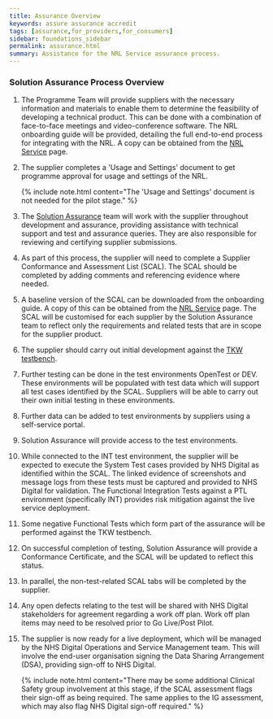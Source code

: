 ```yaml
---
title: Assurance Overview
keywords: assure assurance accredit
tags: [assurance,for_providers,for_consumers]
sidebar: foundations_sidebar
permalink: assurance.html
summary: Assistance for the NRL Service assurance process.
---
```


### Solution Assurance Process Overview

1. The Programme Team will provide suppliers with the necessary information and materials to enable them to determine the feasibility of developing a technical product. This can be done with a combination of face-to-face meetings and video-conference software. The NRL onboarding guide will be provided, detailing the full end-to-end process for integrating with the NRL. A copy can be obtained from the [NRL Service](https://digital.nhs.uk/services/national-record-locator-nrl) page.

2. The supplier completes a 'Usage and Settings' document to get programme approval for usage and settings of the NRL.

    {% include note.html content="The 'Usage and Settings' document is not needed for the pilot stage." %}

3. The [Solution Assurance](mailto:itkconformance@nhs.net) team will work with the supplier throughout development and assurance, providing assistance with technical support and test and assurance queries. They are also responsible for reviewing and certifying supplier submissions.

4. As part of this process, the supplier will need to complete a Supplier Conformance and Assessment List (SCAL). The SCAL should be completed by adding comments and referencing evidence where needed.

5. A baseline version of the SCAL can be downloaded from the onboarding guide. A copy of this can be obtained from the [NRL Service](https://digital.nhs.uk/services/national-record-locator-nrl) page. The SCAL will be customised for each supplier by the Solution Assurance team to reflect only the requirements and related tests that are in scope for the supplier product.

6. The supplier should carry out initial development against the [TKW testbench](https://developer.nhs.uk/testcentre/itk-nrls/).

7. Further testing can be done in the test environments OpenTest or DEV. These environments will be populated with test data which will support all test cases identified by the SCAL. Suppliers will be able to carry out their own initial testing in these environments.

8. Further data can be added to test environments by suppliers using a self-service portal.

9. Solution Assurance will provide access to the test environments.

10. While connected to the INT test environment, the supplier will be expected to execute the System Test cases provided by NHS Digital as identified within the SCAL. The linked evidence of screenshots and message logs from these tests must be captured and provided to NHS Digital for validation. The Functional Integration Tests against a PTL environment (specifically INT) provides risk mitigation against the live service deployment.

11. Some negative Functional Tests which form part of the assurance will be performed against the TKW testbench.

12. On successful completion of testing, Solution Assurance will provide a Conformance Certificate, and the SCAL will be updated to reflect this status.

13. In parallel, the non-test-related SCAL tabs will be completed by the supplier.

14. Any open defects relating to the test will be shared with NHS Digital stakeholders for agreement regarding a work off plan. Work off plan items may need to be resolved prior to Go Live/Post Pilot.

15. The supplier is now ready for a live deployment, which will be managed by the NHS Digital Operations and Service Management team. This will involve the end-user organisation signing the Data Sharing Arrangement (DSA), providing sign-off to NHS Digital.

    {% include note.html content="There may be some additional Clinical Safety group involvement at this stage, if the SCAL assessment flags their sign-off as being required. The same applies to the IG assessment, which may also flag NHS Digital sign-off required." %}
